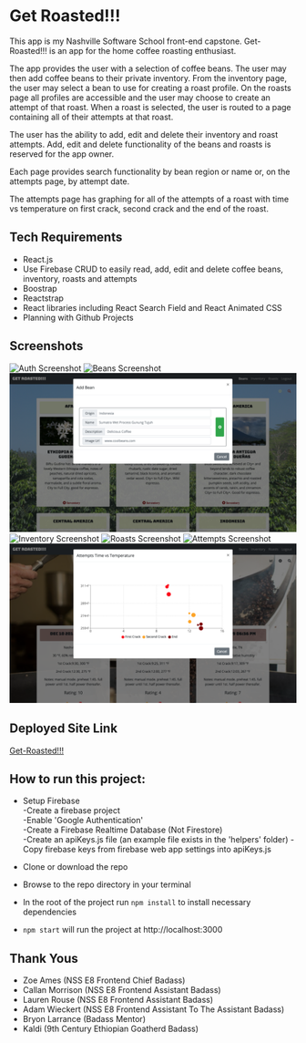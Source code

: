 # Get Roasted!!!
This app is my Nashville Software School front-end capstone. Get-Roasted!!! is an app for the home coffee roasting enthusiast.

The app provides the user with a selection of coffee beans. The user may then add coffee beans to their private inventory. From the inventory page, the user may select a bean to use for creating a roast profile. On the roasts page all profiles are accessible and the user may choose to create an attempt of that roast. When a roast is selected, the user is routed to a page containing all of their attempts at that roast.

The user has the ability to add, edit and delete their inventory and roast attempts. Add, edit and delete functionality of the beans and roasts is reserved for the app owner.

Each page provides search functionality by bean region or name or, on the attempts page, by attempt date.

The attempts page has graphing for all of the attempts of a roast with time vs temperature on first crack, second crack and the end of the roast.

## Tech Requirements
* React.js
* Use Firebase CRUD to easily read, add, edit and delete coffee beans, inventory, roasts and attempts
* Boostrap
* Reactstrap
* React libraries including React Search Field and React Animated CSS
* Planning with Github Projects

## Screenshots
![Auth Screenshot](./images/get-roasted-auth-view.png)
![Beans Screenshot](./images/get-roasted-beans-view.png)
![Beans Modal Screenshot](./images/get-roasted-beans-modal-view.png)
![Inventory Screenshot](./images/get-roasted-inventory-view.png)
![Roasts Screenshot](./images/get-roasted-roasts-view.png)
![Attempts Screenshot](./images/get-roasted-attemtps-view.png)
![Attempts Graph Screenshot](./images/get-roasted-attemtps-graph-view.png)

## Deployed Site Link
[Get-Roasted!!!](https://get-roasted-228b6.firebaseapp.com/)

## How to run this project:

* Setup Firebase  
  -Create a firebase project  
  -Enable 'Google Authentication'  
  -Create a Firebase Realtime Database (Not Firestore)  
  -Create an apiKeys.js file (an example file exists in the 'helpers' folder)
  -Copy firebase keys from firebase web app settings into apiKeys.js

* Clone or download the repo

* Browse to the repo directory in your terminal

* In the root of the project run ```npm install``` to install necessary dependencies

* ```npm start``` will run the project at http://localhost:3000

## Thank Yous
* Zoe Ames (NSS E8 Frontend Chief Badass)
* Callan Morrison (NSS E8 Frontend Assistant Badass)
* Lauren Rouse (NSS E8 Frontend Assistant Badass)
* Adam Wieckert (NSS E8 Frontend Assistant To The Assistant Badass)
* Bryon Larrance (Badass Mentor)
* Kaldi (9th Century Ethiopian Goatherd Badass)
